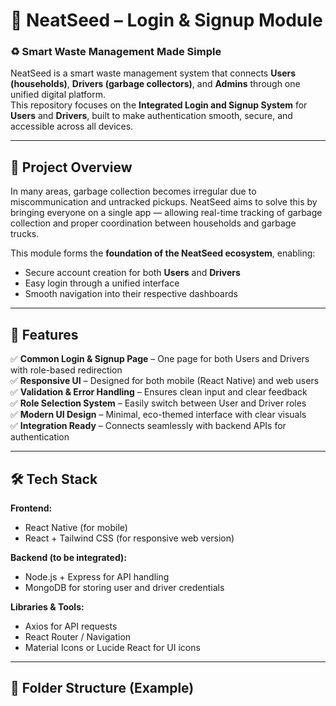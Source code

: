 # 💚 NeatSeed – Login & Signup Module

### ♻️ Smart Waste Management Made Simple

NeatSeed is a smart waste management system that connects **Users (households)**, **Drivers (garbage collectors)**, and **Admins** through one unified digital platform.  
This repository focuses on the **Integrated Login and Signup System** for **Users** and **Drivers**, built to make authentication smooth, secure, and accessible across all devices.

---

## 🌱 Project Overview

In many areas, garbage collection becomes irregular due to miscommunication and untracked pickups. NeatSeed aims to solve this by bringing everyone on a single app — allowing real-time tracking of garbage collection and proper coordination between households and garbage trucks.

This module forms the **foundation of the NeatSeed ecosystem**, enabling:
- Secure account creation for both **Users** and **Drivers**
- Easy login through a unified interface
- Smooth navigation into their respective dashboards

---

## 🧩 Features

✅ **Common Login & Signup Page** – One page for both Users and Drivers with role-based redirection  
✅ **Responsive UI** – Designed for both mobile (React Native) and web users  
✅ **Validation & Error Handling** – Ensures clean input and clear feedback  
✅ **Role Selection System** – Easily switch between User and Driver roles  
✅ **Modern UI Design** – Minimal, eco-themed interface with clear visuals  
✅ **Integration Ready** – Connects seamlessly with backend APIs for authentication  

---

## 🛠️ Tech Stack

**Frontend:**  
- React Native (for mobile)  
- React + Tailwind CSS (for responsive web version)  

**Backend (to be integrated):**  
- Node.js + Express for API handling  
- MongoDB for storing user and driver credentials  

**Libraries & Tools:**  
- Axios for API requests  
- React Router / Navigation  
- Material Icons or Lucide React for UI icons  

---

## 🧭 Folder Structure (Example)

